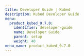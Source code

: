```yaml
---
title: Developer Guide | Kubed
description: Kubed Developer Guide
menu:
  product_kubed_0.7.0:
    identifier: developer-guide
    name: Developer Guide
    parent: setup
    weight: 40
menu_name: product_kubed_0.7.0
---
```

